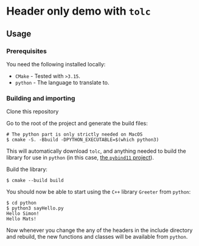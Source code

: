 # Header only demo with `tolc` #

## Usage ##

### Prerequisites ###

You need the following installed locally:

* `CMake` - Tested with `>3.15`.
* `python` - The language to translate to.

### Building and importing ###

Clone this repository

Go to the root of the project and generate the build files:

```shell
# The python part is only strictly needed on MacOS
$ cmake -S. -Bbuild -DPYTHON_EXECUTABLE=$(which python3)
```

This will automatically download `tolc`, and anything needed to build the library for use in `python` (in this case, [the `pybind11` project](https://github.com/pybind/pybind11)).

Build the library:

```shell
$ cmake --build build
```

You should now be able to start using the `C++` library `Greeter` from `python`:

```shell
$ cd python
$ python3 sayHello.py
Hello Simon!
Hello Mats!
```

Now whenever you change the any of the headers in the include directory and rebuild, the new functions and classes will be available from `python`.
